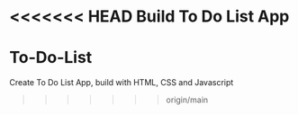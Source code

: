 <<<<<<< HEAD
Build To Do List App
=======
# To-Do-List
Create To Do List App, build with HTML, CSS and Javascript
>>>>>>> origin/main
